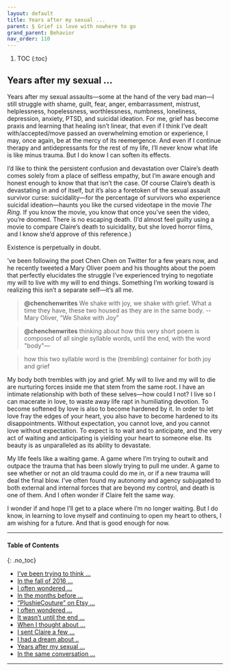 ```yaml
---
layout: default
title: Years after my sexual ...    
parent: § Grief is love with nowhere to go
grand_parent: Behavior 
nav_order: 110 
---
```

<style>
.dont-break-out {
  /* These are technically the same, but use both */
  overflow-wrap: break-word;
  word-wrap: break-word;

     -ms-word-break: break-all;
  /* This is the dangerous one in WebKit, as it breaks things wherever */
  word-break: break-all;
  /* Instead use this non-standard one: */
  word-break: break-word;
}

.youtube-container {
    position: relative;
    width: 100%;
    height: 0;
    padding-bottom: 56.25%;
}
.youtube-video {
    position: absolute;
    top: 0;
    left: 0;
    width: 100%;
    height: 100%;
}

</style>

<div class="dont-break-out" markdown="1">

1. TOC
{:toc}

## Years after my sexual ... 

Years after my sexual assaults—some at the hand of the very bad man—I still struggle with shame, guilt, fear, anger, embarrassment, mistrust, helplessness, hopelessness, worthlessness, numbness, loneliness, depression, anxiety, PTSD, and suicidal ideation. For me, grief has become praxis and learning that healing isn’t linear, that even if I think I’ve dealt with/accepted/move passed an overwhelming emotion or experience, I may, once again, be at the mercy of its reemergence. And even if I continue therapy and antidepressants for the rest of my life, I’ll never know what life is like minus trauma. But I do know I can soften its effects.

I’d like to think the persistent confusion and devastation over Claire’s death comes solely from a place of selfless empathy, but I’m aware enough and honest enough to know that that isn’t the case. Of course Claire’s death is devastating in and of itself, but it’s also a foretoken of the sexual assault survivor curse: suicidality—for the percentage of survivors who experience suicidal ideation—haunts you like the cursed videotape in the movie *The Ring.* If you know the movie, you know that once you’ve seen the video, you’re doomed. There is no escaping death. (I’d almost feel guilty using a movie to compare Claire’s death to suicidality, but she loved horror films, and I know she’d approve of this reference.)

Existence is perpetually in doubt. 

’ve been following the poet Chen Chen on Twitter for a few years now, and he recently tweeted a Mary Oliver poem and his thoughts about the poem that perfectly elucidates the struggle I’ve experienced trying to negotiate my will to live with my will to end things. Something I’m working toward is realizing this isn’t a separate self—it’s all me.

> **@chenchenwrites** We shake with joy, we shake with grief. 
> What a time they have, these two 
> housed as they are in the same body. 
> --Mary Oliver, “We Shake with Joy” 

>**@chenchenwrites** thinking about how this very short poem is composed of all single syllable words, until the end, with the word "body"— 

>how this two syllable word is the (trembling) container for both joy and grief

My body both trembles with joy and grief. My will to live and my will to die are nurturing forces inside me that stem from the same root. I have an intimate relationship with both of these selves—how could I not? I live so I can macerate in love, to waste away life rapt in humiliating devotion. To become softened by love is also to become hardened by it. In order to let love fray the edges of your heart, you also have to become hardened to its disappointments. Without expectation, you cannot love, and you cannot love without expectation. To expect is to wait and to anticipate, and the very act of waiting and anticipating is yielding your heart to someone else. Its beauty is as unparalleled as its ability to devastate.

My life feels like a waiting game. A game where I’m trying to outwit and outpace the trauma that has been slowly trying to pull me under. A game to see whether or not an old trauma could do me in, or if a new trauma will deal the final blow. I’ve often found my autonomy and agency subjugated to both external and internal forces that are beyond my control, and death is one of them. And I often wonder if Claire felt the same way.

I wonder if and hope I’ll get to a place where I’m no longer waiting. But I do know, in learning to love myself and continuing to open my heart to others, I am wishing for a future. And that is good enough for now.

***

#### Table of Contents
{: .no_toc}

<ul><li> <a href="/docs/behavior/grief-is-love-with-nowhere-to-go-1/">I’ve been trying to think ...</a></li><li> <a href="/docs/behavior/grief-is-love-with-nowhere-to-go-2/">In the fall of 2016 ...</a></li><li> <a href="/docs/behavior/grief-is-love-with-nowhere-to-go-3/">I often wondered ...</a></li><li> <a href="/docs/behavior/grief-is-love-with-nowhere-to-go-4/">In the months before ...</a></li><li> <a href="/docs/behavior/grief-is-love-with-nowhere-to-go-5/">“PlushieCouture” on Etsy ...</a></li><li> <a href="/docs/behavior/grief-is-love-with-nowhere-to-go-6/">I often wondered ...</a></li><li> <a href="/docs/behavior/grief-is-love-with-nowhere-to-go-7/">It wasn’t until the end ...</a></li><li> <a href="/docs/behavior/grief-is-love-with-nowhere-to-go-8/">When I thought about ...</a></li><li> <a href="/docs/behavior/grief-is-love-with-nowhere-to-go-9/">I sent Claire a few ...</a></li><li> <a href="/docs/behavior/grief-is-love-with-nowhere-to-go-10/">I had a dream about ..</a></li><li> <a href="/docs/behavior/grief-is-love-with-nowhere-to-go-11/">Years after my sexual ...</a></li><li> <a href="/docs/behavior/grief-is-love-with-nowhere-to-go-12/">In the same conversation ...</a></li></ul>

***

</div>
